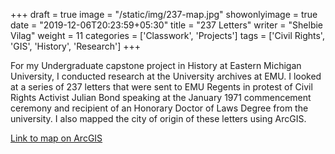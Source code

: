 +++
draft = true
image = "/static/img/237-map.jpg"
showonlyimage = true
date = "2019-12-06T20:23:59+05:30"
title = "237 Letters"
writer = "Shelbie Vilag"
weight = 11
categories = ['Classwork', 'Projects']
tags = ['Civil Rights', 'GIS', 'History', 'Research']
+++

For my Undergraduate capstone project in History at Eastern Michigan University, I conducted research at the University archives at EMU. I looked at a series of 237 letters that were sent to EMU Regents in protest of Civil Rights Activist Julian Bond speaking at the January 1971 commencement ceremony and recipient of an Honorary Doctor of Laws Degree from the university. I also mapped the city of origin of these letters using ArcGIS.
<!--more-->

[Link to map on ArcGIS](https://www.arcgis.com/apps/StoryMapBasic/index.html?appid=bbf342d6caff44aba5ecfc6a231780b1)